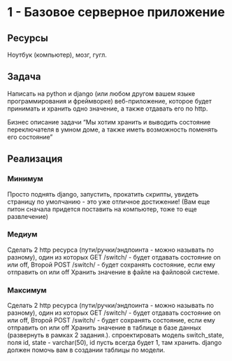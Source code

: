 # 1 - Базовое серверное приложение
## Ресурсы
Ноутбук (компьютер), мозг, гугл.

## Задача

Написать на python и django (или любом другом вашем языке программирования и фреймворке) веб-приложение, которое будет принимать и хранить одно значение, а также отдавать его по http.

Бизнес описание задачи “Мы хотим хранить и выводить состояние переключателя в умном доме, а также иметь возможность поменять его состояние”

## Реализация
### Минимум
Просто поднять django, запустить, прокатить скрипты, увидеть страницу по умолчанию - это уже отличное достижение! (Вам еще питон сначала придется поставить на компьютер, тоже то еще развлечение)

### Медиум
Сделать 2 http ресурса (пути/ручки/эндпоинта - можно называть по разному), один из которых GET /switch/ - будет отдавать состояние on или off,
Второй POST /switch/ - будет сохранять состояние, если ему отправить on или off
Хранить значение в файле на файловой системе.

### Максимум
Сделать 2 http ресурса (пути/ручки/эндпоинта - можно называть по разному), один из которых GET /switch/ - будет отдавать состояние on или off,
Второй POST /switch/ - будет сохранять состояние, если ему отправить on или off
Хранить значение в таблице в базе данных (развернуть в рамках 2 задания.). спроектировать модель switch_state, поля id, state - varchar(50), id пусть всегда будет 1, там хранить. django должен помочь вам в создании таблицы по модели.
